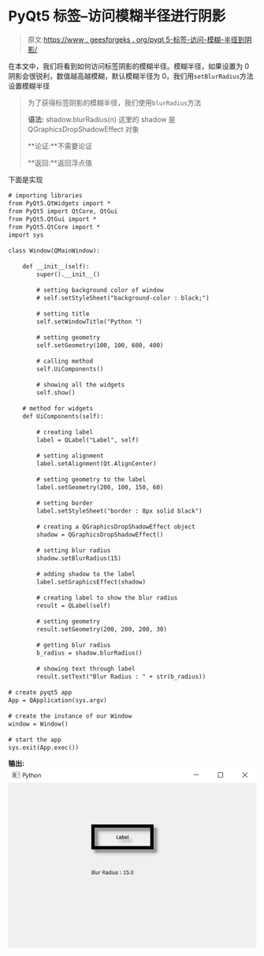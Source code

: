 # PyQt5 标签–访问模糊半径进行阴影

> 原文:[https://www . geesforgeks . org/pyqt 5-标签-访问-模糊-半径到阴影/](https://www.geeksforgeeks.org/pyqt5-label-accessing-blur-radius-to-shadow/)

在本文中，我们将看到如何访问标签阴影的模糊半径。模糊半径，如果设置为 0 阴影会很锐利，数值越高越模糊，默认模糊半径为 0，我们用`setBlurRadius`方法设置模糊半径

> 为了获得标签阴影的模糊半径，我们使用`blurRadius`方法
> 
> **语法:** shadow.blurRadius(n)
> 这里的 shadow 是 QGraphicsDropShadowEffect 对象
> 
> **论证:**不需要论证
> 
> **返回:**返回浮点值

下面是实现

```
# importing libraries
from PyQt5.QtWidgets import * 
from PyQt5 import QtCore, QtGui
from PyQt5.QtGui import * 
from PyQt5.QtCore import * 
import sys

class Window(QMainWindow):

    def __init__(self):
        super().__init__()

        # setting background color of window
        # self.setStyleSheet("background-color : black;")

        # setting title
        self.setWindowTitle("Python ")

        # setting geometry
        self.setGeometry(100, 100, 600, 400)

        # calling method
        self.UiComponents()

        # showing all the widgets
        self.show()

    # method for widgets
    def UiComponents(self):

        # creating label
        label = QLabel("Label", self)

        # setting alignment
        label.setAlignment(Qt.AlignCenter)

        # setting geometry to the label
        label.setGeometry(200, 100, 150, 60)

        # setting border
        label.setStyleSheet("border : 8px solid black")

        # creating a QGraphicsDropShadowEffect object
        shadow = QGraphicsDropShadowEffect()

        # setting blur radius
        shadow.setBlurRadius(15)

        # adding shadow to the label
        label.setGraphicsEffect(shadow)

        # creating label to show the blur radius
        result = QLabel(self)

        # setting geometry
        result.setGeometry(200, 200, 200, 30)

        # getting blur radius
        b_radius = shadow.blurRadius()

        # showing text through label
        result.setText("Blur Radius : " + str(b_radius))

# create pyqt5 app
App = QApplication(sys.argv)

# create the instance of our Window
window = Window()

# start the app
sys.exit(App.exec())
```

**输出:**
![](img/f4af28eb6552c0835ac1f628c8a39e5a.png)